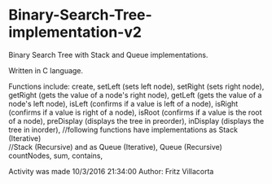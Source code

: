 # Binary-Search-Tree-implementation-v2

Binary Search Tree with Stack and Queue implementations.

Written in C language.

Functions include:
	create, 
  setLeft (sets left node), 
  setRight (sets right node),
  getRight (gets the value of a node's right node), 
  getLeft (gets the value of a node's left node), 
  isLeft (confirms if a value is left of a node), 
  isRight (confirms if a value is right of a node), 
  isRoot (confirms if a value is the root of a node),
  preDisplay (displays the tree in preorder), 
  inDisplay (displays the tree in inorder), 
	//following functions have implementations as Stack (Iterative)  
	//Stack (Recursive) and as Queue (Iterative), Queue (Recursive) 
	countNodes, 
	sum, 
	contains, 
	
Activity was made 10/3/2016 21:34:00
Author: Fritz Villacorta  
	
	
	
	
	
	
	
